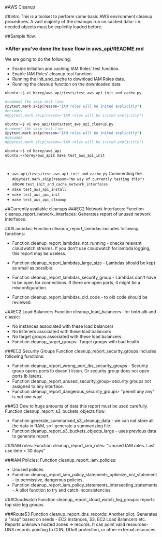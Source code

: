 #AWS Cleanup

##Intro
This is a toolset to perform some basic AWS environment cleanup procedures.
A vast majority of the cleanups run on cached data- i.e. needed objects must be explicitly loaded before.

##Sample flow.
### *After you've done the base flow in aws_api/README.md
We are going to do the following:
* Enable initiation and caching IAM Roles' test function.
* Enable IAM Roles' cleanup test function.
* Running the init_and_cache to download IAM Roles data.
* Running the cleanup function on the downloaded data

```bash
ubuntu:~$ vi horey/aws_api/tests/test_aws_api_init_and_cache.py

#comment the skip test line
@pytest.mark.skip(reason="IAM roles will be inited explicitly")
#becomes
#@pytest.mark.skip(reason="IAM roles will be inited explicitly")

ubuntu:~$ vi aws_api/tests/test_aws_api_cleanup.py
#comment the skip test line
@pytest.mark.skip(reason="IAM roles will be inited explicitly")
#becomes
#@pytest.mark.skip(reason="IAM roles will be inited explicitly")

ubuntu:~$ cd horey/aws_api
ubuntu:~/horey/aws_api$ make test_aws_api_init

 

```



* `aws_api/tests/test_aws_api_init_and_cache.py` 
   Commenting the `#@pytest.mark.skip(reason="No way of currently testing this")` 
   above `test_init_and_cache_network_interfaces`
* `make test_aws_api_install`
* `make test_aws_api_init`
* `make test_aws_api_cleanup`


##Currently available cleanups
###EC2 Network Interfaces:
Function cleanup_report_network_interfaces:
Generates report of unused network interfaces.


###Lambdas:
Function cleanup_report_lambdas includes following functions:
* Function cleanup_report_lambdas_not_running - checks relevant cloudwatch streams. 
  If you don't use cloudwatch for lambda logging, this report may be useless.
  
* Function cleanup_report_lambdas_large_size - Lambdas should be kept as small as possible.
  
* Function cleanup_report_lambdas_security_group - Lambdas don't have to be open for connections. 
  If there are open ports, it might be a misconfiguration.

* Function cleanup_report_lambdas_old_code - to old code should be reviewed.


###EC2 Load Balancers
Function cleanup_load_balancers- for both alb and classic:
* No instances associated with these load balancers
* No listeners associated with these load balancers
* No target groups associated with these load balancers
* Function cleanup_target_groups- Target groups with bad health


###EC2 Security Groups
Function cleanup_report_security_groups includes following functions:
* Function cleanup_report_wrong_port_lbs_security_groups - 
  Security group opens ports lb doesn't listen.
  Or security group does not open ports lb listens. 
* Function cleanup_report_unused_security_group- security groups not assigned to any interface.
* Function cleanup_report_dangerous_security_groups- "permit any any" is not owr way!


###S3
Dew to huge amounts of data this report must be used carefully.
Function cleanup_report_s3_buckets_objects flow:
* Function generate_summarised_s3_cleanup_data - we can not store all the data in RAM, so I generate a summarizing file.
* Function cleanup_report_s3_buckets_objects_large - uses previous data to generate report.


###IAM roles:
Function cleanup_report_iam_roles: "Unused IAM roles. Last use time > 30 days"


###IAM Policies:
Function cleanup_report_iam_policies:
* Unused polices.
* Function cleanup_report_iam_policy_statements_optimize_not_statement - to permissive, dangerous policies.
* Function cleanup_report_iam_policy_statements_intersecting_statements - A pilot function to try and catch inconsistencies.  


###Cloudwatch
Function cleanup_report_cloud_watch_log_groups: reports top size log groups. 


###Route53
Function cleanup_report_dns_records: Another pilot. Generates a "map" based on seeds - EC2 instances, S3, EC2 Load Balancers etc.
Reports unknown hosted zones -> records. 
It can point valid resources- DNS records pointing to CDN, DDoS protection, or other external resources. 
